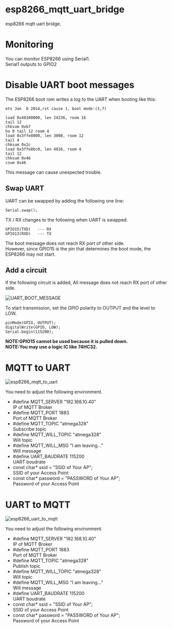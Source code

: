 # esp8266_mqtt_uart_bridge
esp8266 mqtt uart bridge.

# Monitoring
You can monitor ESP8266 using Serial1.   
Serial1 outputs to GPIO2

# Disable UART boot messages
The ESP8266 boot rom writes a log to the UART when booting like this:
```
ets Jan  8 2014,rst cause 1, boot mode:(3,7)

load 0x40100000, len 24236, room 16
tail 12
chksum 0xb7
ho 0 tail 12 room 4
load 0x3ffe8000, len 3008, room 12
tail 4
chksum 0x2c
load 0x3ffe8bc0, len 4816, room 4
tail 12
chksum 0x46
csum 0x46
```
This message can cause unexpected trouble.   

## Swap UART
UART can be swapped by adding the following one line:
```
Serial.swap();   
```
TX / RX changes to the following when UART is swapped.
```
GPIO15(TXD)   --- RX
GPIO13(RXD)   --- TX
```
The boot message does not reach RX port of other side.   
However, since GPIO15 is the pin that determines the boot mode, the ESP8266 may not start.

## Add a circuit
If the following circuit is added, All message does not reach RX port of other side.

![UART_BOOT_MESSAGE](https://user-images.githubusercontent.com/6020549/74649393-c80caa80-51c2-11ea-9b68-86ff19635b69.jpg)

To start transmission, set the GPIO polarity to OUTPUT and the level to LOW.   

```
pinMode(GPIO, OUTPUT);
digitalWrite(GPIO, LOW);
Serial.begin(115200);
```

__NOTE:GPIO15 cannot be used because it is pulled down.__   
__NOTE:You may use a logic IC like 74HC32.__


# MQTT to UART

![esp8266_mqtt_to_uart](https://user-images.githubusercontent.com/6020549/74579213-5246ea00-4fdc-11ea-94cf-10b20d2a71ac.jpg)

You need to adjust the following environment.

- #define MQTT_SERVER     "192.168.10.40"   
IP of MQTT Broker
- #define MQTT_PORT       1883   
Port of MQTT Broker
- #define MQTT_TOPIC      "atmega328"   
Subscribe topic
- #define MQTT_WILL_TOPIC "atmega328"   
Will topic
- #define MQTT_WILL_MSG   "I am leaving..."   
Will message
- #define UART_BAUDRATE   115200   
UART boudrate
- const char* ssid = "SSID of Your AP";   
SSID of your Access Point
- const char* password = "PASSWORD of Your AP";   
Password of your Access Point


# UART to MQTT

![esp8266_uart_to_mqtt](https://user-images.githubusercontent.com/6020549/74579472-262c6880-4fde-11ea-9f81-ce0632e203a0.jpg)

You need to adjust the following environment.

- #define MQTT_SERVER     "192.168.10.40"   
IP of MQTT Broker
- #define MQTT_PORT       1883   
Port of MQTT Broker
- #define MQTT_TOPIC      "atmega328"   
Publish topic
- #define MQTT_WILL_TOPIC "atmega328"   
Will topic
- #define MQTT_WILL_MSG   "I am leaving..."   
Will message
- #define UART_BAUDRATE   115200   
UART boudrate
- const char* ssid = "SSID of Your AP";   
SSID of your Access Point
- const char* password = "PASSWORD of Your AP";   
Password of your Access Point


